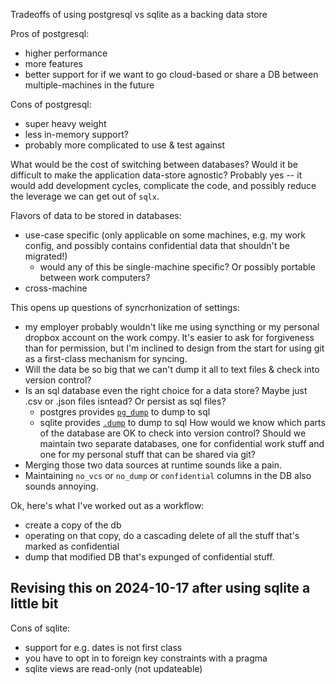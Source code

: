 Tradeoffs of using postgresql vs sqlite as a backing data store

Pros of postgresql:
- higher performance
- more features
- better support for if we want to go cloud-based or share a DB between multiple-machines in the future 

Cons of postgresql:
- super heavy weight
- less in-memory support?
- probably more complicated to use & test against

What would be the cost of switching between databases?
Would it be difficult to make the application data-store agnostic? Probably yes -- it would add development cycles, complicate the code, and possibly reduce the leverage we
can get out of `sqlx`.

Flavors of data to be stored in databases:
- use-case specific (only applicable on some machines, e.g. my work config, and possibly contains confidential data that shouldn't be migrated!)
  - would any of this be single-machine specific? Or possibly portable between work computers?
- cross-machine

This opens up questions of syncrhonization of settings:
- my employer probably wouldn't like me using syncthing or my personal dropbox account on the work compy.
  It's easier to ask for forgiveness than for permission, but I'm inclined to design
  from the start for using git as a first-class mechanism for syncing.
- Will the data be so big that we can't dump it all to text files & check into version control?
- Is an sql database even the right choice for a data store? Maybe just .csv or .json files isntead? Or persist as sql files?
  - postgres provides [`pg_dump`](https://www.postgresql.org/docs/current/backup-dump.html) to dump to sql
  - sqlite provides [`.dump`](https://www.sqlite.org/cli.html#dump) to dump to sql
How would we know which parts of the database are OK to check into version control?
Should we maintain two separate databases, one for confidential work stuff and one for my personal stuff
that can be shared via git?
- Merging those two data sources at runtime sounds like a pain.
- Maintaining `no_vcs` or `no_dump` or `confidential` columns in the DB also sounds annoying.

Ok, here's what I've worked out as a workflow:
- create a copy of the db
- operating on that copy, do a cascading delete of all the stuff that's marked as confidential
- dump that modified DB that's expunged of confidential stuff.

## Revising this on 2024-10-17 after using sqlite a little bit
Cons of sqlite:
- support for e.g. dates is not first class
- you have to opt in to foreign key constraints with a pragma
- sqlite views are read-only (not updateable)

